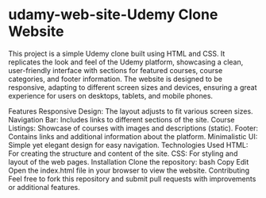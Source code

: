 # udamy-web-site-Udemy Clone Website
This project is a simple Udemy clone built using HTML and CSS. It replicates the look and feel of the Udemy platform, showcasing a clean, user-friendly interface with sections for featured courses, course categories, and footer information. The website is designed to be responsive, adapting to different screen sizes and devices, ensuring a great experience for users on desktops, tablets, and mobile phones.

Features
Responsive Design: The layout adjusts to fit various screen sizes.
Navigation Bar: Includes links to different sections of the site.
Course Listings: Showcase of courses with images and descriptions (static).
Footer: Contains links and additional information about the platform.
Minimalistic UI: Simple yet elegant design for easy navigation.
Technologies Used
HTML: For creating the structure and content of the site.
CSS: For styling and layout of the web pages.
Installation
Clone the repository:
bash
Copy
Edit
Open the index.html file in your browser to view the website.
Contributing
Feel free to fork this repository and submit pull requests with improvements or additional features.
